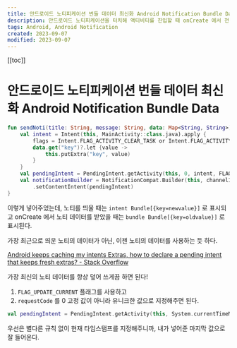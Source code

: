 ```yaml
---
title: 안드로이드 노티피케이션 번들 데이터 최신화 Android Notification Bundle Data
description: 안드로이드 노티피케이션을 터치해 액티비티를 진입할 때 onCreate 에서 전달받는 데이터가 원치 않는 값으로 들어온다. 해결 방법을 찾아보자.
tags: Android, Android Notification
created: 2023-09-07
modified: 2023-09-07
---
```


[[toc]]

# 안드로이드 노티피케이션 번들 데이터 최신화 Android Notification Bundle Data

```kotlin
fun sendNoti(title: String, message: String, data: Map<String, String>) {  
    val intent = Intent(this, MainActivity::class.java).apply {  
        flags = Intent.FLAG_ACTIVITY_CLEAR_TASK or Intent.FLAG_ACTIVITY_NEW_TASK or Intent.FLAG_ACTIVITY_SINGLE_TOP
        data.get("key")?.let {value -> 
            this.putExtra("key", value)
        }
    }
    val pendingIntent = PendingIntent.getActivity(this, 0, intent, FLAG_MUTABLE) 
    val notificationBuilder = NotificationCompat.Builder(this, channelId)
        .setContentIntent(pendingIntent)  
}
```

이렇게 넣어주었는데, 노티를 띄울 때는 
`intent Bundle[{key=newvalue}]` 
로 표시되고 onCreate 에서 노티 데이터를 받았을 때는 
`bundle Bundle[{key=oldvalue}]` 로 표시된다.

가장 최근으로 띄운 노티의 데이터가 아닌, 이젠 노티의 데이터를 사용하는 듯 하다.

[Android keeps caching my intents Extras, how to declare a pending intent that keeps fresh extras? - Stack Overflow](https://stackoverflow.com/a/3140497)

가장 최신의 노티 데이터를 항상 덮어 쓰게끔 하면 된다!
1. `FLAG_UPDATE_CURRENT` 플래그를 사용하고
2. `requestCode` 를 0 고정 값이 아니라 유니크한 값으로 지정해주면 된다.

```kotlin
val pendingIntent = PendingIntent.getActivity(this, System.currentTimeMillis().toInt(), intent, FLAG_MUTABLE)
```

우선은 별다른 규칙 없이 현재 타임스탬프를 지정해주니까, 내가 넣어준 마지막 값으로 잘 들어온다.



